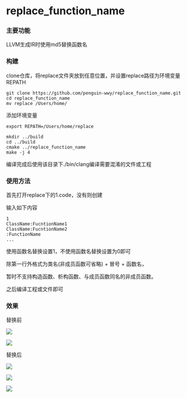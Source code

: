 # replace_function_name

### 主要功能

LLVM生成IR时使用md5替换函数名

### 构建

clone仓库，将replace文件夹放到任意位置，并设置replace路径为环境变量REPATH


```
git clone https://github.com/penguin-wwy/replace_function_name.git
cd replace_function_name
mv replace /Users/home/
```

添加环境变量

```
export REPATH=/Users/home/replace
```

```
mkdir ../build
cd ../build
cmake ../replace_function_name
make -j 4
```

编译完成后使用该目录下./bin/clang编译需要混淆的文件或工程

### 使用方法

首先打开replace下的1.code，没有则创建

输入如下内容

```
1
ClassName:FucntionName1
ClassName:FucntionName2
:FunctionName
...
```

使用函数名替换设置1，不使用函数名替换设置为0即可

除第一行外格式为类名(非成员函数可省略) + 冒号 + 函数名，

暂时不支持构造函数、析构函数、与成员函数同名的非成员函数。

之后编译工程或文件即可

### 效果

替换前

![](./photo/define1.png)

![](./photo/call1.png)

替换后

![](./photo/define2.png)

![](./photo/call2.png)

![](./photo/ida.png)
